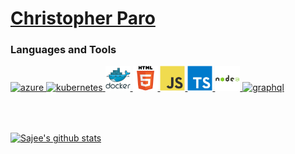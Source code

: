# [Christopher Paro](https://www.linkedin.com/in/christopher-paro-47671a5b/)

<!-- ### I enjoy finding solutions that solve complex problems. Every solution has a problem! wait... 🤔

- 👨‍💻 Currently architecting systems that will help us find homes quicker and easier!
- 🏡 8+ years working in real estate tech
- 📚 Learning new things every day is my passion

<br />
<br /> -->

### Languages and Tools

<p align="left">
	<a href="https://azure.microsoft.com/en-in/" target="_blank" rel="noreferrer">
		<img
			src="https://www.vectorlogo.zone/logos/microsoft_azure/microsoft_azure-icon.svg"
			alt="azure"
			width="40"
			height="40"
		/>
	</a>
  <a href="https://kubernetes.io" target="_blank" rel="noreferrer">
		<img
			src="https://www.vectorlogo.zone/logos/kubernetes/kubernetes-icon.svg"
			alt="kubernetes"
			width="40"
			height="40"
		/>
	</a>
	<a href="https://www.docker.com/" target="_blank" rel="noreferrer">
		<img
			src="https://raw.githubusercontent.com/devicons/devicon/master/icons/docker/docker-original-wordmark.svg"
			alt="docker"
			width="40"
			height="40"
		/>
	</a>
  <a href="https://www.w3.org/html/" target="_blank" rel="noreferrer">
		<img
			src="https://raw.githubusercontent.com/devicons/devicon/master/icons/html5/html5-original-wordmark.svg"
			alt="html5"
			width="40"
			height="40"
		/>
	</a>
  <a
		href="https://developer.mozilla.org/en-US/docs/Web/JavaScript"
		target="_blank"
		rel="noreferrer"
	>
		<img
			src="https://raw.githubusercontent.com/devicons/devicon/master/icons/javascript/javascript-original.svg"
			alt="javascript"
			width="40"
			height="40"
		/>
	</a>
  <a href="https://www.typescriptlang.org/" target="_blank" rel="noreferrer">
		<img
			src="https://raw.githubusercontent.com/devicons/devicon/master/icons/typescript/typescript-original.svg"
			alt="typescript"
			width="40"
			height="40"
		/>
	</a>
	<a href="https://nodejs.org" target="_blank" rel="noreferrer">
		<img
			src="https://raw.githubusercontent.com/devicons/devicon/master/icons/nodejs/nodejs-original-wordmark.svg"
			alt="nodejs"
			width="40"
			height="40"
		/>
	</a>
	<a href="https://graphql.org" target="_blank" rel="noreferrer">
		<img
			src="https://www.vectorlogo.zone/logos/graphql/graphql-icon.svg"
			alt="graphql"
			width="40"
			height="40"
		/>
	</a>
</p>


<br />
<br />

<a href="https://github.com/ChristopherParo/ChristopherParo"><img align="center" src="https://github-readme-stats.vercel.app/api?username=christopherparo&show_icons=true&include_all_commits=true&count_private=true&theme=dracula&hide_border=true&hide=stars,prs,contribs" alt="Sajee's github stats" /></a>

